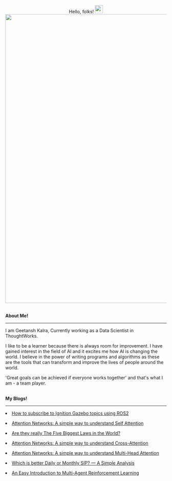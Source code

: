 <div align="center">
  Hello, folks! <img src="https://raw.githubusercontent.com/MartinHeinz/MartinHeinz/master/wave.gif" width="25"/>
</div>

<div id="header" align="center">
  <img src="https://ganda.com/wp-content/uploads/2017/05/robot-gif-3-1.gif" width="900"/>
</div>

<br>

<b>About Me!</b>
<hr>
<p>
I am Geetansh Kalra, Currently working as a Data Scientist in ThoughtWorks.

I like to be a learner because there is always room for improvement.
I have gained interest in the field of AI and it excites me how AI is changing the world. I believe in the power of writing programs and algorithms as these are the tools that can transform and improve the lives of people around the world.


'Great goals can be achieved if everyone works together' and that's what I am - a team player.
</p>

<br>
<b>My Blogs!</b>
<hr>

<a href="https://medium.com/@geetkal67/how-to-subscribe-to-ignition-gazebo-topics-using-ros2-8bcff7a0242e"> <li> How to subscribe to Ignition Gazebo topics using ROS2 </li> </a>

<a href="https://medium.com/@geetkal67/attention-networks-a-simple-way-to-understand-self-attention-f5fb363c736d"><li> Attention Networks: A simple way to understand Self Attention </li> </a>

<a href="https://medium.com/@geetkal67/are-they-really-the-five-biggest-laws-in-the-world-fc7dc0a199b0"><li> Are they really The Five Biggest Laws in the World? </li> </a>

<a href="https://medium.com/@geetkal67/attention-networks-a-simple-way-to-understand-cross-attention-3b396266d82e"><li> Attention Networks: A simple way to understand Cross-Attention </li> </a>

<a href="https://medium.com/@geetkal67/attention-networks-a-simple-way-to-understand-multi-head-attention-3bc3409c4312"><li> Attention Networks: A simple way to understand Multi-Head Attention </li> </a>

<a href="https://medium.com/@geetkal67/which-is-better-daily-or-monthly-sip-a-simple-analysis-d9c82eefca26"><li> Which is better Daily or Monthly SIP? — A Simple Analysis </li> </a>

<a href="https://medium.com/@geetkal67/an-easy-introduction-to-multi-agent-reinforcement-learning-bc6eca27944f"><li> An Easy Introduction to Multi-Agent Reinforcement Learning </li> </a>



<!--
**geetanshkalra20/geetanshkalra20** is a ✨ _special_ ✨ repository because its `README.md` (this file) appears on your GitHub profile.


Here are some ideas to get you started:

- 🔭 I’m currently working on ...
- 🌱 I’m currently learning ...
- 👯 I’m looking to collaborate on ...
- 🤔 I’m looking for help with ...
- 💬 Ask me about ...
- 📫 How to reach me: ...
- 😄 Pronouns: ...
- ⚡ Fun fact: ...
-->
